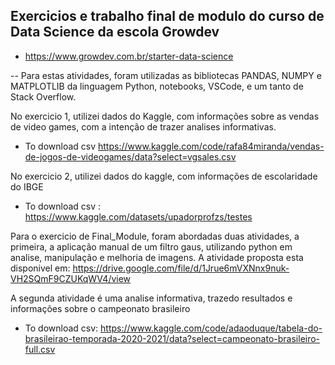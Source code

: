 ## Exercicios e trabalho final de modulo do curso de Data Science da escola Growdev

- https://www.growdev.com.br/starter-data-science

-- Para estas atividades, foram utilizadas as bibliotecas PANDAS, NUMPY e MATPLOTLIB da linguagem Python, notebooks, VSCode, e um tanto de Stack Overflow.

No exercicio 1, utilizei dados do Kaggle, com informações sobre as vendas de video games, com a intenção de trazer analises informativas.

- To download csv https://www.kaggle.com/code/rafa84miranda/vendas-de-jogos-de-videogames/data?select=vgsales.csv

No exercicio 2, utilizei dados do kaggle, com informações de escolaridade do IBGE

- To download csv : https://www.kaggle.com/datasets/upadorprofzs/testes

Para o exercicio de Final_Module, foram abordadas duas atividades, a primeira, a aplicação manual de um filtro gaus, utilizando python em analise, manipulação e melhoria de imagens. A atividade proposta esta disponivel em: <https://drive.google.com/file/d/1Jrue6mVXNnx9nuk-VH2SQmF9CZUKqWV4/view>

A segunda atividade é uma analise informativa, trazedo resultados e informações sobre o campeonato brasileiro 

- To download csv: https://www.kaggle.com/code/adaoduque/tabela-do-brasileirao-temporada-2020-2021/data?select=campeonato-brasileiro-full.csv



